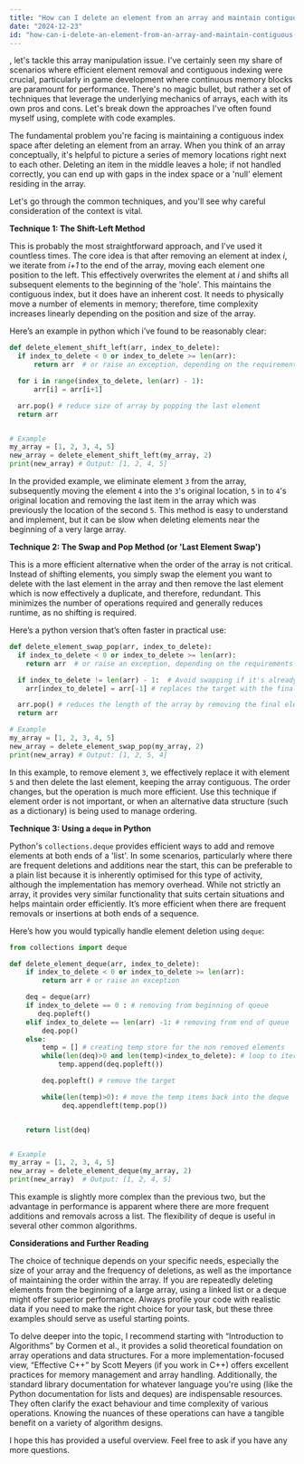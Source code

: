 ```yaml
---
title: "How can I delete an element from an array and maintain contiguous indices without a gap?"
date: "2024-12-23"
id: "how-can-i-delete-an-element-from-an-array-and-maintain-contiguous-indices-without-a-gap"
---
```


, let's tackle this array manipulation issue. I've certainly seen my share of scenarios where efficient element removal and contiguous indexing were crucial, particularly in game development where continuous memory blocks are paramount for performance. There's no magic bullet, but rather a set of techniques that leverage the underlying mechanics of arrays, each with its own pros and cons. Let's break down the approaches I've often found myself using, complete with code examples.

The fundamental problem you're facing is maintaining a contiguous index space after deleting an element from an array. When you think of an array conceptually, it's helpful to picture a series of memory locations right next to each other. Deleting an item in the middle leaves a hole; if not handled correctly, you can end up with gaps in the index space or a 'null' element residing in the array.

Let's go through the common techniques, and you'll see why careful consideration of the context is vital.

**Technique 1: The Shift-Left Method**

This is probably the most straightforward approach, and I’ve used it countless times. The core idea is that after removing an element at index *i*, we iterate from *i+1* to the end of the array, moving each element one position to the left. This effectively overwrites the element at *i* and shifts all subsequent elements to the beginning of the 'hole'. This maintains the contiguous index, but it does have an inherent cost. It needs to physically move a number of elements in memory; therefore, time complexity increases linearly depending on the position and size of the array.

Here’s an example in python which i’ve found to be reasonably clear:

```python
def delete_element_shift_left(arr, index_to_delete):
  if index_to_delete < 0 or index_to_delete >= len(arr):
      return arr  # or raise an exception, depending on the requirements

  for i in range(index_to_delete, len(arr) - 1):
      arr[i] = arr[i+1]

  arr.pop() # reduce size of array by popping the last element
  return arr


# Example
my_array = [1, 2, 3, 4, 5]
new_array = delete_element_shift_left(my_array, 2)
print(new_array) # Output: [1, 2, 4, 5]
```

In the provided example, we eliminate element `3` from the array, subsequently moving the element `4` into the `3`'s original location, `5` in to `4`'s original location and removing the last item in the array which was previously the location of the second `5`. This method is easy to understand and implement, but it can be slow when deleting elements near the beginning of a very large array.

**Technique 2: The Swap and Pop Method (or 'Last Element Swap')**

This is a more efficient alternative when the order of the array is not critical. Instead of shifting elements, you simply swap the element you want to delete with the last element in the array and then remove the last element which is now effectively a duplicate, and therefore, redundant. This minimizes the number of operations required and generally reduces runtime, as no shifting is required.

Here’s a python version that’s often faster in practical use:

```python
def delete_element_swap_pop(arr, index_to_delete):
  if index_to_delete < 0 or index_to_delete >= len(arr):
    return arr  # or raise an exception, depending on the requirements

  if index_to_delete != len(arr) - 1:  # Avoid swapping if it's already the last
    arr[index_to_delete] = arr[-1] # replaces the target with the final element

  arr.pop() # reduces the length of the array by removing the final element
  return arr

# Example
my_array = [1, 2, 3, 4, 5]
new_array = delete_element_swap_pop(my_array, 2)
print(new_array) # Output: [1, 2, 5, 4]
```

In this example, to remove element `3`, we effectively replace it with element `5` and then delete the last element, keeping the array contiguous. The order changes, but the operation is much more efficient. Use this technique if element order is not important, or when an alternative data structure (such as a dictionary) is being used to manage ordering.

**Technique 3: Using a `deque` in Python**

Python's `collections.deque` provides efficient ways to add and remove elements at both ends of a 'list'. In some scenarios, particularly where there are frequent deletions and additions near the start, this can be preferable to a plain list because it is inherently optimised for this type of activity, although the implementation has memory overhead. While not strictly an array, it provides very similar functionality that suits certain situations and helps maintain order efficiently. It’s more efficient when there are frequent removals or insertions at both ends of a sequence.

Here’s how you would typically handle element deletion using `deque`:

```python
from collections import deque

def delete_element_deque(arr, index_to_delete):
    if index_to_delete < 0 or index_to_delete >= len(arr):
        return arr # or raise an exception

    deq = deque(arr)
    if index_to_delete == 0 : # removing from beginning of queue
       deq.popleft()
    elif index_to_delete == len(arr) -1: # removing from end of queue
        deq.pop()
    else:
        temp = [] # creating temp store for the non removed elements
        while(len(deq)>0 and len(temp)<index_to_delete): # loop to iterate to before the index
            temp.append(deq.popleft())

        deq.popleft() # remove the target

        while(len(temp)>0): # move the temp items back into the deque
             deq.appendleft(temp.pop())


    return list(deq)


# Example
my_array = [1, 2, 3, 4, 5]
new_array = delete_element_deque(my_array, 2)
print(new_array)  # Output: [1, 2, 4, 5]
```

This example is slightly more complex than the previous two, but the advantage in performance is apparent where there are more frequent additions and removals across a list. The flexibility of deque is useful in several other common algorithms.

**Considerations and Further Reading**

The choice of technique depends on your specific needs, especially the size of your array and the frequency of deletions, as well as the importance of maintaining the order within the array. If you are repeatedly deleting elements from the beginning of a large array, using a linked list or a deque might offer superior performance. Always profile your code with realistic data if you need to make the right choice for your task, but these three examples should serve as useful starting points.

To delve deeper into the topic, I recommend starting with “Introduction to Algorithms” by Cormen et al., it provides a solid theoretical foundation on array operations and data structures. For a more implementation-focused view, “Effective C++” by Scott Meyers (if you work in C++) offers excellent practices for memory management and array handling. Additionally, the standard library documentation for whatever language you're using (like the Python documentation for lists and deques) are indispensable resources. They often clarify the exact behaviour and time complexity of various operations. Knowing the nuances of these operations can have a tangible benefit on a variety of algorithm designs.

I hope this has provided a useful overview. Feel free to ask if you have any more questions.
